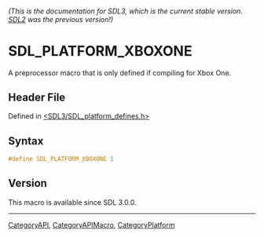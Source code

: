 ###### (This is the documentation for SDL3, which is the current stable version. [SDL2](https://wiki.libsdl.org/SDL2/) was the previous version!)
# SDL_PLATFORM_XBOXONE

A preprocessor macro that is only defined if compiling for Xbox One.

## Header File

Defined in [<SDL3/SDL_platform_defines.h>](https://github.com/libsdl-org/SDL/blob/main/include/SDL3/SDL_platform_defines.h)

## Syntax

```c
#define SDL_PLATFORM_XBOXONE 1
```

## Version

This macro is available since SDL 3.0.0.

----
[CategoryAPI](CategoryAPI), [CategoryAPIMacro](CategoryAPIMacro), [CategoryPlatform](CategoryPlatform)

